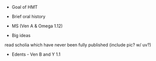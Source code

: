 - Goal of HMT

- Brief oral history

- MS (Ven A & Omega 1.12)

- Big ideas

 read scholia which have never been fully published (include pic? w/ uv?)

- Edents - Ven B and Y 1.1
